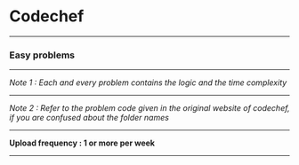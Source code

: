 # Codechef
---
### Easy problems
---
*Note 1 : Each and every problem contains the logic and the time complexity*

---
*Note 2 : Refer to the problem code given in the original website of codechef, if you are confused about the folder names*

---
**Upload frequency : 1 or more per week**

---

